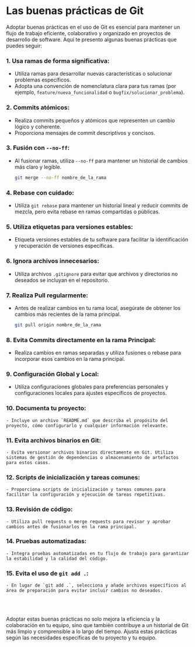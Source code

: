 # Las buenas prácticas de Git

Adoptar buenas prácticas en el uso de Git es esencial para mantener un flujo de trabajo eficiente, colaborativo y organizado en proyectos de desarrollo de software. Aquí te presento algunas buenas prácticas que puedes seguir:

### 1. **Usa ramas de forma significativa:**
   - Utiliza ramas para desarrollar nuevas características o solucionar problemas específicos.
   - Adopta una convención de nomenclatura clara para tus ramas (por ejemplo, `feature/nueva_funcionalidad` o `bugfix/solucionar_problema`).

### 2. **Commits atómicos:**
   - Realiza commits pequeños y atómicos que representen un cambio lógico y coherente.
   - Proporciona mensajes de commit descriptivos y concisos.

### 3. **Fusión con `--no-ff`:**
   - Al fusionar ramas, utiliza `--no-ff` para mantener un historial de cambios más claro y legible.

     ```bash
     git merge --no-ff nombre_de_la_rama
     ```

### 4. **Rebase con cuidado:**
   - Utiliza `git rebase` para mantener un historial lineal y reducir commits de mezcla, pero evita rebase en ramas compartidas o públicas.

### 5. **Utiliza etiquetas para versiones estables:**
   - Etiqueta versiones estables de tu software para facilitar la identificación y recuperación de versiones específicas.

### 6. **Ignora archivos innecesarios:**
   - Utiliza archivos `.gitignore` para evitar que archivos y directorios no deseados se incluyan en el repositorio.

### 7. **Realiza Pull regularmente:**
   - Antes de realizar cambios en tu rama local, asegúrate de obtener los cambios más recientes de la rama principal.

     ```bash
     git pull origin nombre_de_la_rama
     ```

### 8. **Evita Commits directamente en la rama Principal:**
   - Realiza cambios en ramas separadas y utiliza fusiones o rebase para incorporar esos cambios en la rama principal.

### 9. **Configuración Global y Local:**
   - Utiliza configuraciones globales para preferencias personales y configuraciones locales para ajustes específicos de proyectos.

### 10. **Documenta tu proyecto:**
    - Incluye un archivo `README.md` que describa el propósito del proyecto, cómo configurarlo y cualquier información relevante.

### 11. **Evita archivos binarios en Git:**
    - Evita versionar archivos binarios directamente en Git. Utiliza sistemas de gestión de dependencias o almacenamiento de artefactos para estos casos.

### 12. **Scripts de inicialización y tareas comunes:**
    - Proporciona scripts de inicialización y tareas comunes para facilitar la configuración y ejecución de tareas repetitivas.

### 13. **Revisión de código:**
    - Utiliza pull requests o merge requests para revisar y aprobar cambios antes de fusionarlos en la rama principal.

### 14. **Pruebas automatizadas:**
    - Integra pruebas automatizadas en tu flujo de trabajo para garantizar la estabilidad y la calidad del código.

### 15. **Evita el uso de `git add .`:**
    - En lugar de `git add .`, selecciona y añade archivos específicos al área de preparación para evitar incluir cambios no deseados.

<br><br>

Adoptar estas buenas prácticas no solo mejora la eficiencia y la colaboración en tu equipo, sino que también contribuye a un historial de Git más limpio y comprensible a lo largo del tiempo. Ajusta estas prácticas según las necesidades específicas de tu proyecto y tu equipo.